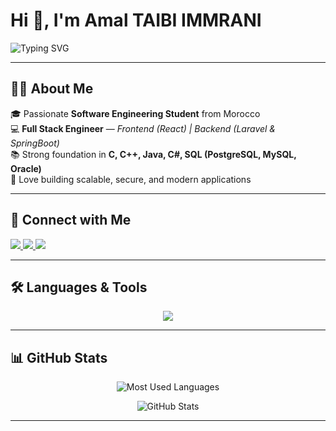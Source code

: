 # Hi 👋, I'm Amal TAIBI IMMRANI  

![Typing SVG](https://readme-typing-svg.herokuapp.com?lines=Hello+World!;I'm+a+Full+Stack+Engineer;Frontend+(React)+%7C+Backend+(Laravel+%26+SpringBoot);Welcome+to+my+GitHub!&center=true&width=600&height=45)

---

## 👩‍💻 About Me  
🎓 Passionate **Software Engineering Student** from Morocco  
💻 **Full Stack Engineer** — *Frontend (React) | Backend (Laravel & SpringBoot)*  
📚 Strong foundation in **C, C++, Java, C#, SQL (PostgreSQL, MySQL, Oracle)**  
🚀 Love building scalable, secure, and modern applications  

---

## 🔗 Connect with Me  
<p align="left">
  <a href="https://www.linkedin.com/in/amal-taibi-immrani-9057312b6/" target="_blank">
    <img src="https://img.shields.io/badge/-Amal%20Taibi%20Immrani-blue?style=for-the-badge&logo=Linkedin&logoColor=white"/>
  </a>
  <a href="https://github.com/AmalImrani" target="_blank">
    <img src="https://img.shields.io/badge/-AmalImrani-181717?style=for-the-badge&logo=github&logoColor=white"/>
  </a>
  <a href="mailto:amal.taibiimmrani@etu.uae.ac.ma">
    <img src="https://img.shields.io/badge/Email-D14836?style=for-the-badge&logo=gmail&logoColor=white"/>
  </a>
</p>

---

## 🛠️ Languages & Tools  

<p align="center">
  <img src="https://skillicons.dev/icons?i=react,bootstrap,html,css,js,php,laravel,java,spring,cs,cpp,c,mysql,postgres,oracle,git,linux" />
</p>

---

## 📊 GitHub Stats  

<p align="center">
  <img src="https://github-readme-stats.vercel.app/api/top-langs/?username=AmalImraniT&layout=compact&theme=radical" alt="Most Used Languages"/>
</p>

<p align="center">
  <img src="https://github-readme-stats.vercel.app/api?username=AmalImraniT&show_icons=true&theme=radical" alt="GitHub Stats"/>
</p>

---
